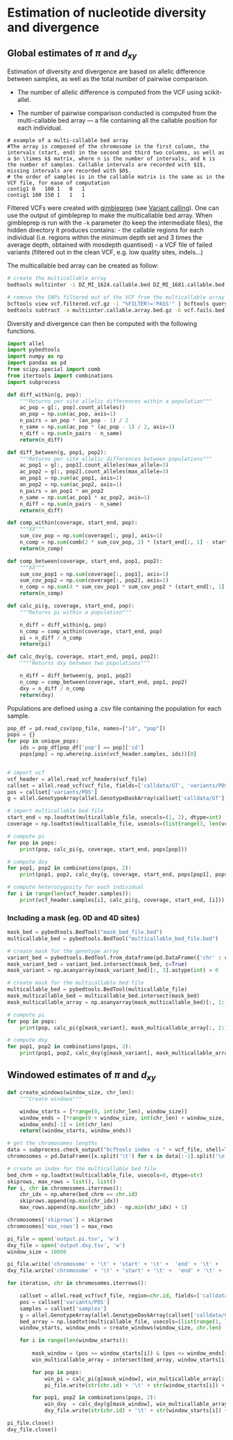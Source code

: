 # Estimation of nucleotide diversity and divergence

## Global estimates of $\pi$ and $d_{xy}$

Estimation of diversity and divergence are based on allelic difference between samples, as well as the total number of pairwise comparison. 

- The number of allelic difference is computed from the VCF using scikit-allel. 

- The number of pairwise comparison conducted is computed from the multi-callable bed array &mdash; a file containing all the callable position for each individual.

```
# example of a multi-callable bed array
#The array is composed of the chromosome in the first column, the intervals (start, end) in the second and third two columns, as well as a $n \times k$ matrix, where n is the number of intervals, and k is the number of samples. Callable intervals are recorded with $1$, missing intervals are recorded with $0$.
# the order of samples is in the callable matrix is the same as in the VCF file, for ease of computation
contig1 0   100 1   0   1
contig1 100 150 1   1   1
```

Filtered VCFs were created with [gimbleprep](https://github.com/LohseLab/gimbleprep) (see [Variant calling](variant_calling_and_filtering.md)). One can use the output of gimbleprep to make the multicallable bed array. When gimbleprep is run with the `-k` parameter (to keep the intermediate files), the hidden directory it produces contains:
    - the callable regions for each individual (i.e. regions within the minimum depth set and 3 times the average depth, obtained with mosdepth quantised)
    - a VCF file of failed variants (filtered out in the clean VCF, e.g. low quality sites, indels...)

The multicallable bed array can be created as follow:

```bash
# create the multicallable array
bedtools multiinter -i DZ_MI_1624.callable.bed DZ_MI_1681.callable.bed DZ_MI_1685.callable.bed MA_MI_1620.callable.bed TN_MI_1619.callable.bed ES_MI_1680.callable.bed ES_MI_1682.callable.bed ES_MI_1683.callable.bed ES_MI_1684.callable.bed ES_MI_1686.callable.bed PT_MI_61.callable.bed PT_MI_86.callable.bed PT_MI_7.callable.bed PT_MI_8.callable.bed ES_MI_1647.callable.bed -names DZ_MI_1624 DZ_MI_1681 DZ_MI_1685 MA_MI_1620 TN_MI_1619 ES_MI_1680 ES_MI_1682 ES_MI_1683 ES_MI_1684 ES_MI_1686 PT_MI_61 PT_MI_86 PT_MI_7 PT_MI_8 ES_MI_1647 | cut -f 1-3,6- | gzip > multiinter.callable.array.bed.gz

# remove the SNPs filtered out of the VCF from the multicallable array
bcftools view vcf.filtered.vcf.gz -i "%FILTER!='PASS'" | bcftools query -f '%CHROM\t%POS0\t%END\t%FILTER\n' | gzip > vcf.fails.bed.gz
bedtools subtract -a multiinter.callable.array.bed.gz -b vcf.fails.bed.gz | gzip > multiinter.callable.array.clean.bed.gz
```

Diversity and divergence can then be computed with the following functions.

```python
import allel
import pybedtools
import numpy as np
import pandas as pd
from scipy.special import comb
from itertools import combinations
import subprocess

def diff_within(g, pop):
    """Returns per site allelic differences within a population"""
    ac_pop = g[:, pop].count_alleles()
    an_pop = np.sum(ac_pop, axis=1)
    n_pairs = an_pop * (an_pop - 1) / 2
    n_same = np.sum(ac_pop * (ac_pop - 1) / 2, axis=1)
    n_diff = np.sum(n_pairs - n_same)
    return(n_diff)

def diff_between(g, pop1, pop2):
    """Returns per site allelic differences between populations"""
    ac_pop1 = g[:, pop1].count_alleles(max_allele=3)
    ac_pop2 = g[:, pop2].count_alleles(max_allele=3)
    an_pop1 = np.sum(ac_pop1, axis=1)
    an_pop2 = np.sum(ac_pop2, axis=1)
    n_pairs = an_pop1 * an_pop2 
    n_same = np.sum(ac_pop1 * ac_pop2, axis=1)
    n_diff = np.sum(n_pairs - n_same)
    return(n_diff)

def comp_within(coverage, start_end, pop):
    """XX"""
    sum_cov_pop = np.sum(coverage[:, pop], axis=1)
    n_comp = np.sum(comb(2 * sum_cov_pop, 2) * (start_end[:, 1] - start_end[:, 0]))
    return(n_comp)

def comp_between(coverage, start_end, pop1, pop2):
    """XX"""
    sum_cov_pop1 = np.sum(coverage[:, pop1], axis=1)
    sum_cov_pop2 = np.sum(coverage[:, pop2], axis=1)
    n_comp = np.sum(4 * sum_cov_pop1 * sum_cov_pop2 * (start_end[:, 1] - start_end[:, 0]))
    return(n_comp)

def calc_pi(g, coverage, start_end, pop):
    """Returns pi within a population"""

    n_diff = diff_within(g, pop)
    n_comp = comp_within(coverage, start_end, pop)
    pi = n_diff / n_comp
    return(pi)

def calc_dxy(g, coverage, start_end, pop1, pop2):
    """"Returns dxy between two populations"""

    n_diff = diff_between(g, pop1, pop2)
    n_comp = comp_between(coverage, start_end, pop1, pop2)
    dxy = n_diff / n_comp
    return(dxy)

```

Populations are defined using a .csv file containing the population for each sample. 

```python
pop_df = pd.read_csv(pop_file, names=["id", "pop"])
pops = {}
for pop in unique_pops:
    ids = pop_df[pop_df['pop'] == pop]['id']
    pops[pop] = np.where(np.isin(vcf_header.samples, ids))[0]


# import vcf
vcf_header = allel.read_vcf_headers(vcf_file)
callset = allel.read_vcf(vcf_file, fields=['calldata/GT', 'variants/POS', 'samples'])
pos = callset['variants/POS']
g = allel.GenotypeArray(allel.GenotypeDaskArray(callset['calldata/GT']))

# import multicallable bed file
start_end = np.loadtxt(multicallable_file, usecols=(1, 2), dtype=int)
coverage = np.loadtxt(multicallable_file, usecols=(list(range(3, len(vcf_header.samples) + 3))), dtype=int)

# compute pi
for pop in pops:
    print(pop, calc_pi(g, coverage, start_end, pops[pop]))

# compute dxy
for pop1, pop2 in combinations(pops, 2):
    print(pop1, pop2, calc_dxy(g, coverage, start_end, pops[pop1], pops[pop2]))

# compute heterozygosity for each individual 
for i in range(len(vcf_header.samples)):
    print(vcf_header.samples[i], calc_pi(g, coverage, start_end, [i]))
```

### Including a mask (eg. 0D and 4D sites)

```python
mask_bed = pybedtools.BedTool("mask_bed_file.bed")
multicallable_bed = pybedtools.BedTool("multicallable_bed_file.bed")

# create mask for the genotype array
variant_bed = pybedtools.BedTool.from_dataframe(pd.DataFrame({'chr' : chrom, 'start' : pos - 1, 'end' : pos}))
mask_variant_bed = variant_bed.intersect(mask_bed, c=True)
mask_variant = np.asanyarray(mask_variant_bed)[:, 3].astype(int) > 0

# create mask for the multicallable bed file
multicallable_bed = pybedtools.BedTool(multicallable_file)
mask_multicallable_bed = multicallable_bed.intersect(mask_bed)
mask_multicallable_array = np.asanyarray(mask_multicallable_bed)[:, 1:].astype(int)

# compute pi
for pop in pops:
    print(pop, calc_pi(g[mask_variant], mask_multicallable_array[:, 2:], mask_multicallable_array[:, :2], pops[pop]))

# compute dxy
for pop1, pop2 in combinations(pops, 2):
    print(pop1, pop2, calc_dxy(g[mask_variant], mask_multicallable_array[:, 2:], mask_multicallable_array[:, :2], pops[pop1], pops[pop2]))
```

## Windowed estimates of $\pi$ and $d_{xy}$

```python
def create_windows(window_size, chr_len):
    """Create windows"""

    window_starts = [*range(0, int(chr_len), window_size)]
    window_ends = [*range(0 + window_size, int(chr_len) + window_size, window_size)]
    window_ends[-1] = int(chr_len)
    return((window_starts, window_ends))
```

```python
# get the chromosomes lengths
data = subprocess.check_output("bcftools index -s " + vcf_file, shell=True, text=True)
chromosomes = pd.DataFrame([x.split('\t') for x in data[:-1].split('\n')], columns=["id", "len", "vcf_line"])

# create an index for the multicallable bed file
bed_chrm = np.loadtxt(multicallable_file, usecols=0, dtype=str)
skiprows, max_rows = list(), list()
for i, chr in chromosomes.iterrows():
    chr_idx = np.where(bed_chrm == chr.id)
    skiprows.append(np.min(chr_idx))
    max_rows.append(np.max(chr_idx) - np.min(chr_idx) + 1)

chromosomes['skiprows'] = skiprows
chromosomes['max_rows'] = max_rows

pi_file = open('output.pi.tsv', 'w')
dxy_file = open('output.dxy.tsv', 'w')
window_size = 10000

pi_file.write('chromosome' + '\t' + 'start' + '\t' +  'end' + '\t' +  'pop' + '\t' +  'pi' + '\n')
dxy_file.write('chromosome' + '\t' + 'start' + '\t' +  'end' + '\t' +  'pop1' + '\t' +  'pop2' + '\t' +  'dxy' + '\n')

for iteration, chr in chromosomes.iterrows():

    callset = allel.read_vcf(vcf_file, region=chr.id, fields=['calldata/GT', 'variants/POS', 'samples'], tabix=True)
    pos = callset['variants/POS']
    samples = callset['samples']
    g = allel.GenotypeArray(allel.GenotypeDaskArray(callset['calldata/GT']))
    bed_array = np.loadtxt(multicallable_file, usecols=(list(range(1, len(samples) + 3))), skiprows=chr.skiprows, max_rows=chr.max_rows, dtype=int)
    window_starts, window_ends = create_windows(window_size, chr.len)

    for i in range(len(window_starts)):
        
        mask_window = (pos >= window_starts[i]) & (pos <= window_ends[i])
        win_multicallable_array = intersect(bed_array, window_starts[i], window_ends[i])

        for pop in pops:
            win_pi = calc_pi(g[mask_window], win_multicallable_array[:, 2:], win_multicallable_array[:, :2], pops[pop])
            pi_file.write(str(chr.id) + '\t' + str(window_starts[i]) + '\t' +  str(window_ends[i]) + '\t' +  pop + '\t' +  str(win_pi) + '\n')

        for pop1, pop2 in combinations(pops, 2):
            win_dxy  = calc_dxy(g[mask_window], win_multicallable_array[:, 2:], win_multicallable_array[:, :2], pops[pop1], pops[pop2])
            dxy_file.write(str(chr.id) + '\t' + str(window_starts[i]) + '\t' +  str(window_ends[i]) + '\t' +  pop1 + '\t' +  pop2 + '\t' +  str(win_dxy) + '\n')

pi_file.close()
dxy_file.close()
```